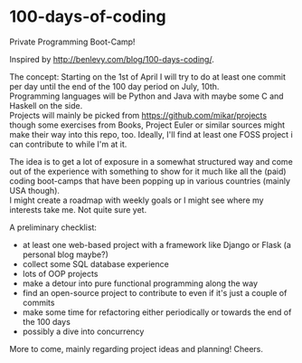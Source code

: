 100-days-of-coding
==================

Private Programming Boot-Camp!

Inspired by http://benlevy.com/blog/100-days-coding/.

The concept:
Starting on the 1st of April I will try to do at least one commit per day until the end of the 100 day period on July, 10th.  
Programming languages will be Python and Java with maybe some C and Haskell on the side.  
Projects will mainly be picked from https://github.com/mikar/projects though some exercises from Books, Project Euler or similar sources might make their way into this repo, too. Ideally, I'll find at least one FOSS project i can contribute to while I'm at it.  
  
The idea is to get a lot of exposure in a somewhat structured way and come out of the experience with something to show for it much like all the (paid) coding boot-camps that have been popping up in various countries (mainly USA though).  
I might create a roadmap with weekly goals or I might see where my interests take me. Not quite sure yet.  
  
  
A preliminary checklist:
  * at least one web-based project with a framework like Django or Flask (a personal blog maybe?)
  * collect some SQL database experience
  * lots of OOP projects
  * make a detour into pure functional programming along the way
  * find an open-source project to contribute to even if it's just a couple of commits
  * make some time for refactoring either periodically or towards the end of the 100 days
  * possibly a dive into concurrency
  
More to come, mainly regarding project ideas and planning!
Cheers.
